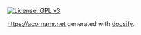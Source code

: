 [![License: GPL v3](https://img.shields.io/badge/License-GPLv3-blue.svg)](https://www.gnu.org/licenses/gpl-3.0)

https://acornamr.net generated with [docsify](https://docsify.js.org). 

